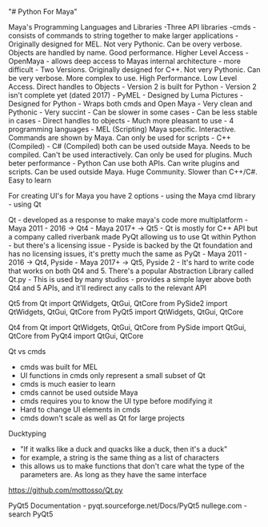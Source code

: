 "# Python For Maya" 

Maya's Programming Languages and Libraries
    -Three API libraries
    -cmds
        - consists of commands to string together to make larger applications
        - Originally designed for MEL. Not very Pythonic. Can be overy verbose. Objects are handled by name. Good performance. Higher Level Access
    - OpenMaya
        - allows deep access to Mayas internal architecture
        - more difficult
        - Two Versions. Originally designed for C++. Not very Pythonic. Can be very verbose. More complex to use. High Performance. Low Level Access. Direct handles to Objects
        - Version 2 is built for Python
        - Version 2 isn't complete yet (dated 2017)
    - PyMEL
        - Designed by Luma Pictures
        - Designed for Python
        - Wraps both cmds and Open Maya
        - Very clean and Pythonic
        - Very succint
        - Can be slower in some cases
        - Can be less stable in cases
        - Direct handles to objects
        - Much more pleasant to use
    - 4 programming languages
        - MEL (Scripting)
            Maya specific. Interactive. Commands are shown by Maya. Can only be used for scripts
        - C++ (Compiled)
        - C# (Compiled)
            both can be used outside Maya. Needs to be compiled. Can't be used interactively. Can only be used for plugins. Much beter performance
        - Python
            Can use both APIs. Can write plugins and scripts. Can be used outside Maya. Huge Community. Slower than C++/C#. Easy to learn

For creating UI's for Maya you have 2 options
    - using the Maya cmd library 
    - using Qt

 Qt
    - developed as a response to make maya's code more multiplatform 
    - Maya 2011 - 2016 -> Qt4
    - Maya 2017+ -> Qt5
    - Qt is mostly for C++ API but a company called riverbank made PyQt allowing us to use Qt within Python
        - but there's a licensing issue
    - Pyside is backed by the Qt foundation and has no licensing issues, it's pretty much the same as PyQt
    - Maya 2011 - 2016 -> Qt4, Pyside
    - Maya 2017+ -> Qt5, Pyside 2
    - It's hard to write code that works on both Qt4 and 5. There's a popular Abstraction Library called Qt.py
        - This is used by many studios
        - provides a simple layer above both Qt4 and 5 APIs, and it'll redirect any calls to the relevant API

Qt5
from Qt import QtWidgets, QtGui, QtCore
from PySide2 import QtWidgets, QtGui, QtCore
from PyQt5 import QtWidgets, QtGui, QtCore

Qt4
from Qt import QtWidgets, QtGui, QtCore
from PySide import QtGui, QtCore
from PyQt4 import QtGui, QtCore

Qt vs cmds
- cmds was built for MEL
- UI functions in cmds only represent a small subset of Qt
- cmds is much easier to learn
- cmds cannot be used outside Maya
- cmds requires you to know the UI type before modifying it
- Hard to change UI elements in cmds
- cmds down't scale as well as Qt for large projects

Ducktyping
 - "If it walks like a duck and quacks like a duck, then it's a duck"
 - for example, a string is the same thing as a list of characters
 - this allows us to make functions that don't care what the type of the parameters are. As long as they have the same interface  
 
https://github.com/mottosso/Qt.py

PyQt5 Documentation - pyqt.sourceforge.net/Docs/PyQt5
nullege.com - search PyQt5